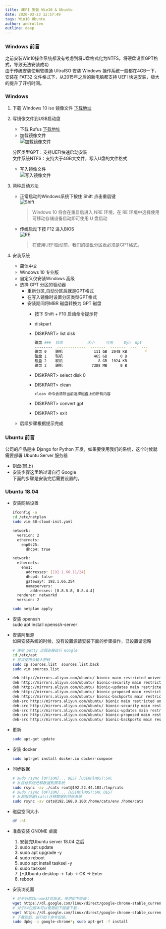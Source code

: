 ```yaml
---
title: UEFI 安装 Win10 & Ubuntu
date: 2020-03-23 12:57:49  
tags: Win10 Ubuntu
author: androllen 
outline: deep
---
```


### Windows 前言

之前安装Win10操作系统都没有考虑到将U盘格式化为NTFS，将硬盘设置GPT格式，导致无法安装成功  
由于传统安装使用软碟通 UltraISO 安装 Windows 操作系统一般都在4GB一下，安装在 FAT32 文件格式下，从2015年之后的新电脑都支持 UEFI 快速安装，极大的提升了开机时间。  

### Windows

1. 下载 Windows 10 iso 镜像文件 [下载地址](https://msdn.itellyou.cn/)
2. 写镜像文件到USB启动盘
   - 下载 Rufus [下载地址](https://rufus.ie/)
   - 加载镜像文件  
      ![加载镜像文件](../../public/assets/20200323132047.png)  

    分区类型GPT：支持UEFI快速启动安装  
    文件系统NTFS：支持大于4GB大文件，写入U盘的文件格式  
   - 写入镜像文件  
      ![写入镜像文件](../../public/assets/20200323135331.png)

3. 两种启动方法  
   - 正常启动的Windows系统下按住 Shift 点击重启键  
      ![Shift](../../public/assets/20200323140635.png)  

     > Windows 10 将会在重启后进入 NRE 环境，在 RE 环境中选择使用可移动存储设备启动即可使用 U 盘启动
   - 传统启动下按 F12 进入BIOS  
      ![RE](../../public/assets/20200323140409.png)  
     > 在使用UEFI启动前，我们的硬盘分区表必须是GPT格式。

4. 安装系统
   - 简体中文
   - Windows 10 专业版
   - 自定义仅安装Windows 高级
   - 选择 GPT 分区的驱动器  
      - 重新分区,自动分区后就是GPT格式
      - 在写入镜像时设置分区类型GPT格式
      - 安装期间将MBR 磁盘转换为 GPT 磁盘
        - 按下 Shift + F10 启动命令提示符
        - diskpart
        - DISKPART> list disk

           ``` bash
           磁盘 ###  状态           大小     可用     Dyn  Gpt
           --------  -------------  -------  -------  ---  ---
           磁盘 0    联机              111 GB  2048 KB        *
           磁盘 1    联机              465 GB      0 B
           磁盘 2    联机                8 GB  1024 KB
           磁盘 3    联机             7388 MB      0 B
           ```

        - DISKPART> select disk 0
        - DISKPART> clean

           ``` bash
           clean 命令会清除当前选择磁盘上的所有内容
           ```

        - DISKPART> convert gpt
        - DISKPART> exit
   - 后续步骤根据提示完成

### Ubuntu 前言

公司的产品是由 Django for Python 开发，如果要使用我们的系统，这个时候就需要部署 Ubuntu Server 服务器  

- 刻盘(同上)  
- 安装步骤这里略过请自行 Google  
下面的步骤是安装完后需要设置的。

### Ubuntu 18.04

- 安装网络设置 

  ``` bash
  ifconfig -a
  cd /etc/netplan
  sudo vim 50-cloud-init.yaml

  network:
    version: 2
    ethernets:
      enp0s25:
        dhcp4: true

  ```
  
  ```sh
  network:
    ethernets:
      eno1:
        addresses: [192.1.66.11/24]
        dhcp4: false
        gateway4: 192.1.66.254
        nameservers:
          addresses: [8.8.8.8, 8.8.4.4]
    renderer: networkd
    version: 2
  ```

  ```sh
  sudo netplan apply
  ```

- 安装 openssh  
  sudo apt install openssh-server

- 安装阿里源  
  如果安装系统的时候，没有设置源请安装下面的步骤操作，已设置请忽略

  ``` bash
  # 使用 putty 远程连接自行 Google
  cd /etc/apt
  # 首次使用会输入密码
  sudo cp sources.list  sources.list.back
  sudo vim sources.list
  
  deb http://mirrors.aliyun.com/ubuntu/ bionic main restricted universe multiverse  
  deb http://mirrors.aliyun.com/ubuntu/ bionic-security main restricted universe multiverse
  deb http://mirrors.aliyun.com/ubuntu/ bionic-updates main restricted universe multiverse
  deb http://mirrors.aliyun.com/ubuntu/ bionic-proposed main restricted universe multiverse
  deb http://mirrors.aliyun.com/ubuntu/ bionic-backports main restricted universe multiverse
  deb-src http://mirrors.aliyun.com/ubuntu/ bionic main restricted universe multiverse
  deb-src http://mirrors.aliyun.com/ubuntu/ bionic-security main restricted universe multiverse
  deb-src http://mirrors.aliyun.com/ubuntu/ bionic-updates main restricted universe multiverse
  deb-src http://mirrors.aliyun.com/ubuntu/ bionic-proposed main restricted universe multiverse
  deb-src http://mirrors.aliyun.com/ubuntu/ bionic-backports main restricted universe multiverse
  ```

- 更新  

  ```sh
  sudo apt-get update
  ```

- 安装 docker  

  ```sh
  sudo apt-get install docker.io docker-compose
  ```

- [同步数据](https://www.cnblogs.com/Tang-Yuan/p/11504434.html)  

  ```sh
  # sudo rsync [OPTION]... DEST [USER@]HOST:SRC 
  # 从目标系统迁移数据到源系统
  sudo rsync -av ./cats root@192.22.44.103:/tmp/cats
  # sudo rsync [OPTION]... [USER@]HOST:SRC DEST
  # 从源服务器(cats)迁移数据到目标系统
  sudo rsync -av cats@192.168.0.100:/home/cats/env /home/cats  
  ```

- 磁盘空间大小  

  ```sh
  df -hl
  ```

- 准备安装 GNOME 桌面

  1. 安装完Ubuntu server 18.04 之后
  2. sudo apt update
  3. sudo apt upgrade -y
  4. sudo reboot
  5. sudo apt install tasksel -y
  6. sudo tasksel
  7. [*]Ubuntu desktop -> Tab -> OK -> Enter
  8. reboot

- 安装浏览器

  ```sh
  # 对于谷歌Chrome32位版本，使用如下链接：
  wget https://dl.google.com/linux/direct/google-chrome-stable_current_i386.deb
  # 对于64位版本可以使用如下链接下载：
  wget https://dl.google.com/linux/direct/google-chrome-stable_current_amd64.deb
  # 下载完后，运行如下命令安装。
  sudo dpkg -i google-chrome*; sudo apt-get -f install
  ```
